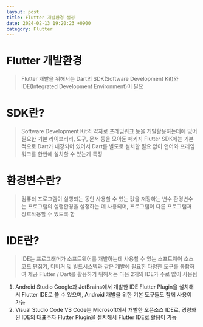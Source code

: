 ```yaml
---
layout: post
title: Flutter 개발환경 설정
date: 2024-02-13 19:20:23 +0900
category: Flutter
---
```

# Flutter 개발환경
> Flutter 개발을 위해서는 Dart의 SDK(Software Development Kit)와 IDE(Integrated Development Environment)이 필요


# SDK란?
> Software Development Kit의 약자로 프레임워크 등을 개발활용하는데에 있어 필요한 기본 라이브러리, 도구, 문서 등을 모아둔 패키지
Flutter SDK에는 기본적으로 Dart가 내장되어 있어서 Dart를 별도로 설치할 필요 없이 언어와 프레임워크를 한번에 설치할 수 있는게 특징


# 환경변수란?
> 컴퓨터 프로그램이 실행되는 동안 사용할 수 있는 값을 저장하는 변수
환경변수는 프로그램의 실행환경을 설정하는 데 사용되며, 프로그램이 다른 프로그램과 상호작용할 수 있도록 함

# IDE란?
> IDE는 프로그래머가 소프트웨어를 개발하는데 사용할 수 있는 소프트웨어
소스코드 편집기, 디버거 및 빌드시스템과 같은 개발에 필요한 다양한 도구를 통합하여 제공
Flutter / Dart를 활용하기 위해서는 다음 2개의 IDE가 주로 많이 사용됨
1. Android Studio
Google과 JetBrains에서 개발한 IDE
Flutter Plugin을 설치해서 Flutter IDE로 쓸 수 있으며, Android 개발을 위한 기본 도구들도 함께 사용이 가능
2. Visual Studio Code
VS Code는 Microsoft에서 개발한 오픈소스 IDE로, 경량화된 IDE의 대표주자
Flutter Plugin을 설치해서 Flutter IDE로 활용이 가능